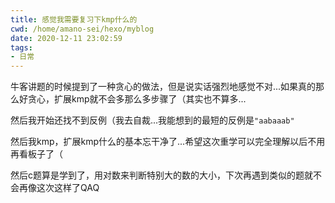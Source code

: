 ```yaml
---
title: 感觉我需要复习下kmp什么的
cwd: /home/amano-sei/hexo/myblog
date: 2020-12-11 23:02:59
tags:
- 日常
---
```


牛客讲题的时候提到了一种贪心的做法，但是说实话强烈地感觉不对...如果真的那么好贪心，扩展kmp就不会多那么多步骤了（其实也不算多...

然后我开始还找不到反例（我去自裁...我能想到的最短的反例是`"aabaaab"`

然后我kmp，扩展kmp什么的基本忘干净了...希望这次重学可以完全理解以后不用再看板子了（

然后c题算是学到了，用对数来判断特别大的数的大小，下次再遇到类似的题就不会再像这次这样了QAQ

